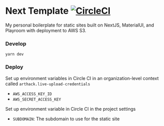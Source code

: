 # Next Template [![CircleCI](https://circleci.com/gh/possibilities/next-template-next.svg?style=svg&circle-token=17a30cf0854f5d3d09a525ef6782db9cc8bd1b37)](https://circleci.com/gh/possibilities/next-template-next)

My personal boilerplate for static sites built on NextJS, MaterialUI, and Playroom with deployment to AWS S3.

### Develop

```
yarn dev
```

### Deploy

Set up environment variables in Circle CI in an organization-level context called `arthack.live-upload-credentials`

* `AWS_ACCESS_KEY_ID`
* `AWS_SECRET_ACCESS_KEY`

Set up environment variable in Circle CI in the project settings

* `SUBDOMAIN`: The subdomain to use for the static site
